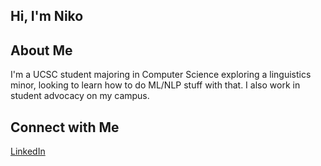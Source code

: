 ## Hi, I'm Niko

## About Me 
I'm a UCSC student majoring in Computer Science exploring a linguistics minor, looking to learn how to do ML/NLP stuff with that. I also work in student advocacy on my campus.

## Connect with Me
[LinkedIn](https://www.linkedin.com/in/nikolasnp/) 



<!--
**nikopSC/nikopSC** is a ✨ _special_ ✨ repository because its `README.md` (this file) appears on your GitHub profile.

Here are some ideas to get you started:

- 🔭 I’m currently working on ...
- 🌱 I’m currently learning ...
- 👯 I’m looking to collaborate on ...
- 🤔 I’m looking for help with ...
- 💬 Ask me about ...
- 📫 How to reach me: ...
- 😄 Pronouns: ...
- ⚡ Fun fact: ...
-->
